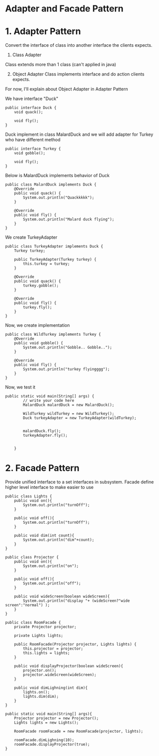 # Adapter and Facade Pattern

# 1. Adapter Pattern
Convert the interface of class into another interface the clients expects.

1. Class Adapter

Class extends more than 1 class (can't applied in java)

2. Object Adapter
Class implements interface and do action clients expects.

For now, I'll explain about Object Adapter in Adapter Pattern

We have interface "Duck"
```
public interface Duck {
    void quack();

    void fly();
}
```
Duck implement in class MalardDuck and we will add adapter for Turkey who have different method
```
public interface Turkey {
    void gobble();

    void fly();
}
```

Below is MalardDuck implements behavior of Duck

```
public class MalardDuck implements Duck {
    @Override
    public void quack() {
        System.out.println("Quackkkkk");
    }

    @Override
    public void fly() {
        System.out.println("Malard duck flying");
    }
}
```

We create TurkeyAdapter
```
public class TurkeyAdapter implements Duck {
    Turkey turkey;

    public TurkeyAdapter(Turkey turkey) {
        this.turkey = turkey;
    }

    @Override
    public void quack() {
        turkey.gobble();
    }

    @Override
    public void fly() {
        turkey.fly();
    }
}
```

Now, we create implementation
```
public class WildTurkey implements Turkey {
    @Override
    public void gobble() {
        System.out.println("Gobble.. Gobble..");
    }

    @Override
    public void fly() {
        System.out.println("turkey flyingggg");
    }
}
```

Now, we test it
```
public static void main(String[] args) {
	    // write your code here
        MalardDuck malardDuck = new MalardDuck();

        WildTurkey wildTurkey = new WildTurkey();
        Duck turkeyAdapter = new TurkeyAdapter(wildTurkey);


        malardDuck.fly();
        turkeyAdapter.fly();


    }
```

# 2. Facade Pattern

Provide unified interface to a set interfaces in subsystem. Facade define higher level interface to make easier to use

```
public class Lights {
    public void on(){
        System.out.println("turnOff");
    }

    public void off(){
        System.out.println("turnOff");
    }

    public void dim(int count){
        System.out.println("dim"+count);
    }
}
```

```
public class Projector {
    public void on(){
        System.out.println("on");
    }

    public void off(){
        System.out.println("off");
    }

    public void wideScreen(boolean wideScreen){
        System.out.println("display "+ (wideScreen?"wide screen":"normal") );
    }
}
```

```
public class RoomFacade {
    private Projector projector;

    private Lights lights;

    public RoomFacade(Projector projector, Lights lights) {
        this.projector = projector;
        this.lights = lights;
    }

    public void displayProjector(boolean wideScreen){
        projector.on();
        projector.wideScreen(wideScreen);
    }

    public void dimLighning(int dim){
        lights.on();
        lights.dim(dim);
    }
}
```

```
public static void main(String[] args){
	Projector projector = new Projector();
	Lights lights = new Lights();

	RoomFacade roomFacade = new RoomFacade(projector, lights);

	roomFacade.dimLighning(10);
	roomFacade.displayProjector(true);
}
```
